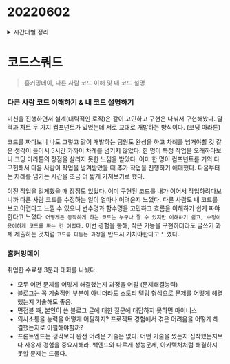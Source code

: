 # 20220602

<details>
<summary>시간대별 정리</summary>

### 아침

회고작성

ts 강의 구글링

### 오전

차트 마무리(색칠하기)

### 오후

역시 다른 사람에게 코드 설명은 어렵다.

### 저녁

홈커밍데이

- 블로그 간단하게 스토리 텔링(어떤 문제를 어떻게 해결했는지)
- 어떻게 문제를 해결했냐
- 의사소통능력, 협업 능력을 어떻게 어필하지?
- 글쓰기 연습 많이 하자
</details>

# 코드스쿼드

> 홈커밍데이, 다른 사람 코드 이해 및 내 코드 설명

### 다른 사람 코드 이해하기 & 내 코드 설명하기

미션을 진행하면서 설계(대략적인 로직)은 같이 고민하고 구현은 나눠서 구현해봤다. 달력과 차트 두 가지 컴포넌트가 있었는데 서로 교대로 개발하는 방식이다. (코딩 마라톤)

코드를 짜다보니 나도 그렇고 같이 개발하는 팀원도 완성을 하고 차례를 넘거야할 것 같은 생각이 들어서 5시간 가까이 차례를 넘기지 않았다. 한 명이 특정 작업을 오래하다보니 코딩 마라톤의 장점을 살리지 못한 느낌을 받았다. 이미 한 명이 컴포넌트를 거의 다 구현해서 다음 사람이 작업을 넘겨받았을 때 추가 작업을 진행하기 애매했다. 다음부터는 차례를 넘기는 시간을 조금 더 짧게 가져보기로 했다.

이전 작업을 길게했을 때 장점도 있었다. 이미 구현된 코드를 내가 이어서 작업하려다보니까 다른 사람 코드를 수정하는 일이 얼마나 어려운지 느꼈다. 다른 사람도 내 코드를 보고 어렵다고 느낄 수 있으니 변수명과 함수명을 고민하고 흐름을 이해하기 쉽게 짜야한다고 느꼈다. `어떻게든 동작하게 하는 코드는 누구나 짤 수 있지만 이해하기 쉽고, 수정이 용이하게 코드를 짜는 건 어렵다.` 이번 경험을 통해, 작은 기능을 구현하더라도 글쓰기 과제 제출하는 것처럼 `코드를 다듬는 과정`을 반드시 거처야한다고 느꼈다.

### 홈커밍데이

취업한 수료생 3분과 대화를 나눴다.

- 모두 어떤 문제를 어떻게 해결했는지 과정을 어필 (문제해결능력)
- 블로그는 꼭 기술적인 부분이 아니더라도 스토리 텔링 형식으로 문제를 어떻게 해결했는지 기술해도 좋음.
- 면접볼 때, 본인이 쓴 블로그 글에 대한 질문에 대답하지 못하면 마이너스
- 의사소통을 능력을 어떻게 어필하지? 프로젝트 경험에서 겪은 어려움을 어떻게 해결했는지로 어필해야할까?
- 프론트엔드는 생각보다 완전 어려운 기술은 없다. 어떤 기술을 썼는지 집착했는지보다 사용자 경험을 중요시해라. 백엔드와 다르게 성능문제, 아키텍처처럼 해결하지 못할 문제는 드물다.
